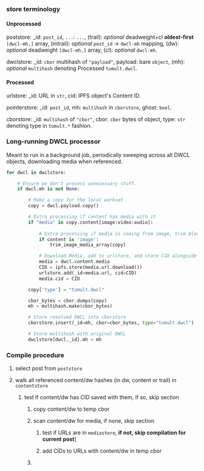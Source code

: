 
### store terminology
#### Unprocessed

poststore:      _id:        `post_id`,
                `...`:      `...`,
                (trail):    *optional* deadweight+cl **oldest-first** `[dwcl-mh,]` array,
                (mtrail):   *optional* `post_id` -> `dwcl-mh` mapping,
                (dw):       *optional* deadweight `[dwcl-mh,]` array,
                (cl):       *optional* `dwcl-mh`.
                
dwclstore:      _id:        `cbor` multihash of `"payload"`,
                payload:    bare `object`,
                (mh):       *optional* `multihash` denoting Processed `tumult.dwcl`.

#### Processed

urlstore:       _id:    URL in `str`,
                cid:    IPFS object's Content ID.

pointerstore:   _id:    `post_id`,
                mh:     `multihash` in `cborstore`,
                ghost:  `bool`.

cborstore:      _id:    `multihash` of `"cbor"`,
                cbor:   `cbor` bytes of object,
                type:   `str` denoting type in `tumult.*` fashion.

### Long-running DWCL processor

Meant to run in a background job, periodically sweeping across all DWCL objects, downloading media when referenced.

```python
for dwcl in dwclstore:

    # Ensure we don't process unnecessary stuff.
    if dwcl.mh is not None:

        # Make a copy for the local workset
        copy = dwcl.payload.copy()

        # Extra processing if content has media with it
        if "media" in copy.content[image:video:audio]:
            
            # Extra processing if media is coming from image, trim bloat.
            if content is 'image':
                trim_image_media_array(copy)

            # Download Media, add to urlstore, and store CID alongside URL
            media = dwcl.content.media
            CID = ipfs.store(media.url.download())
            urlstore.add(_id=media.url, cid=CID)
            media.cid = CID

        copy['type'] = "tumult.dwcl"

        cbor_bytes = cbor.dumps(copy)
        mh = multihash.make(cbor_bytes)

        # Store resolved DWCL into cborstore
        cborstore.insert(_id=mh, cbor=cbor_bytes, type="tumult.dwcl")

        # Store multihash with original DWCL
        dwclstore[dwcl._id].mh = mh
```

### Compile procedure

[//]: # (WIP)

1. select post from `poststore`

2. walk all referenced content/dw hashes (in dw, content or trail) in `contentstore`

    1. test if content/dw has CID saved with them, if so, skip section
    
        1. copy content/dw to temp cbor

        2. scan content/dw for media, if none, skip section

            1. test if URLs are in `mediastore`, **if not, skip compilation for current post**]
            
            2. add CIDs to URLs with content/dw in temp cbor
        
        3. 
